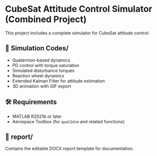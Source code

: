 # CubeSat Attitude Control Simulator (Combined Project)

This project includes a complete simulator for CubeSat attitude control:

## 📁 Simulation Codes/
- Quaternion-based dynamics
- PD control with torque saturation
- Simulated disturbance torques
- Reaction wheel dynamics
- Extended Kalman Filter for attitude estimation
- 3D animation with GIF export

## 🛠 Requirements
- MATLAB R2021b or later
- Aerospace Toolbox (for `quat2dcm` and related functions)

## 📄 report/
Contains the editable DOCX report template for documentation.
